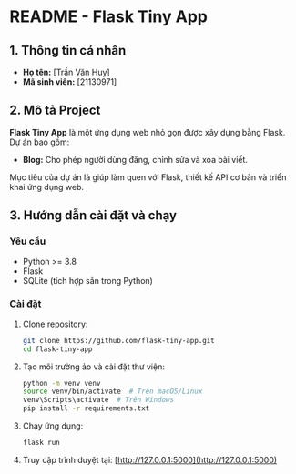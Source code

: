 # README - Flask Tiny App

## 1. Thông tin cá nhân
- **Họ tên:** [Trần Văn Huy]
- **Mã sinh viên:** [21130971]

## 2. Mô tả Project
**Flask Tiny App** là một ứng dụng web nhỏ gọn được xây dựng bằng Flask. Dự án bao gồm:
- **Blog:** Cho phép người dùng đăng, chỉnh sửa và xóa bài viết.

Mục tiêu của dự án là giúp làm quen với Flask, thiết kế API cơ bản và triển khai ứng dụng web.

## 3. Hướng dẫn cài đặt và chạy
### Yêu cầu
- Python >= 3.8
- Flask
- SQLite (tích hợp sẵn trong Python)

### Cài đặt
1. Clone repository:
   ```bash
   git clone https://github.com/flask-tiny-app.git
   cd flask-tiny-app
   ```
2. Tạo môi trường ảo và cài đặt thư viện:
   ```bash
   python -m venv venv
   source venv/bin/activate  # Trên macOS/Linux
   venv\Scripts\activate  # Trên Windows
   pip install -r requirements.txt
   ```
3. Chạy ứng dụng:
   ```bash
   flask run
   ```
4. Truy cập trình duyệt tại: [http://127.0.0.1:5000](http://127.0.0.1:5000)


